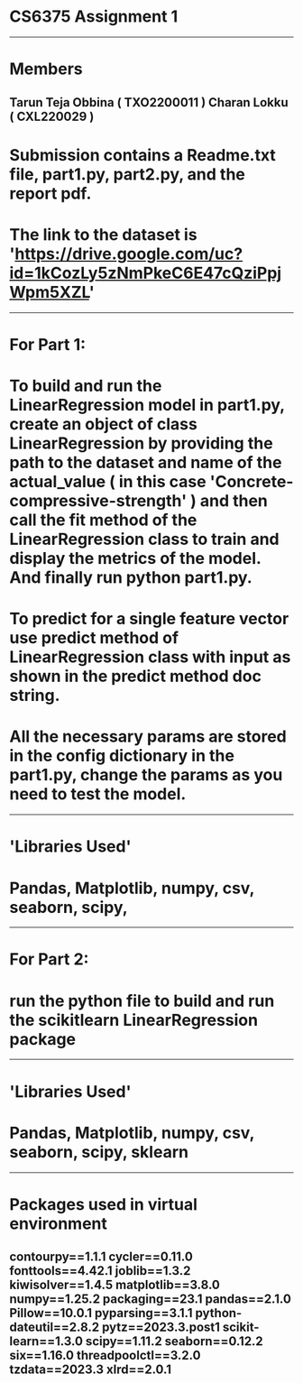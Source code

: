 # CS6375 Assignment 1
----------------------
# Members
Tarun Teja Obbina ( TXO2200011 )
Charan Lokku ( CXL220029 )
----------------------
# Submission contains a Readme.txt file, part1.py, part2.py, and the report pdf.
# The link to the dataset is 'https://drive.google.com/uc?id=1kCozLy5zNmPkeC6E47cQziPpjWpm5XZL'
---------------------
# For Part 1:
# To build and run the LinearRegression model in part1.py, create an object of class LinearRegression by providing the path to the dataset and name of the actual_value ( in this case 'Concrete-compressive-strength' ) and then call the fit method of the LinearRegression class to train and display the metrics of the model. And finally run python part1.py.
# To predict for a single feature vector use predict method of LinearRegression class with input as shown in the predict method doc string.
# All the necessary params are stored in the config dictionary in the part1.py, change the params as you need to test the model.
----------------------
# 'Libraries Used'
# Pandas, Matplotlib, numpy, csv, seaborn, scipy,
----------------------
# For Part 2:
# run the python file to build and run the scikitlearn LinearRegression package
----------------------
# 'Libraries Used'
# Pandas, Matplotlib, numpy, csv, seaborn, scipy, sklearn
----------------------
# Packages used in virtual environment
contourpy==1.1.1
cycler==0.11.0
fonttools==4.42.1
joblib==1.3.2
kiwisolver==1.4.5
matplotlib==3.8.0
numpy==1.25.2
packaging==23.1
pandas==2.1.0
Pillow==10.0.1
pyparsing==3.1.1
python-dateutil==2.8.2
pytz==2023.3.post1
scikit-learn==1.3.0
scipy==1.11.2
seaborn==0.12.2
six==1.16.0
threadpoolctl==3.2.0
tzdata==2023.3
xlrd==2.0.1
-------------------------
